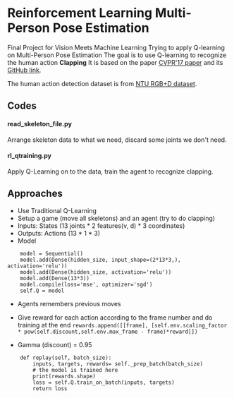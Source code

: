 # Reinforcement Learning Multi-Person Pose Estimation
Final Project for Vision Meets Machine Learning
Trying to apply Q-learning on Multi-Person Pose Estimation
The goal is to use Q-learning to recognize the human action **Clapping**
It is based on the paper [CVPR'17 paper](https://arxiv.org/abs/1611.08050) and its [GitHub link](https://github.com/ZheC/Realtime_Multi-Person_Pose_Estimation/blob/master/README.md).

The human action detection dataset is from [NTU RGB+D dataset](https://github.com/shahroudy/NTURGB-D).

## Codes
#### read_skeleton_file.py
Arrange skeleton data to what we need, discard some joints we don't need.

#### rl_qtraining.py
Apply Q-Learning on to the data, train the agent to recognize clapping.

## Approaches
* Use Traditional Q-Learning
* Setup a game (move all skeletons) and an agent (try to do clapping)
* Inputs: States (13 joints * 2 features(v, d) * 3 coordinates)
* Outputs: Actions (13 * 1 * 3)
* Model
``` 
    model = Sequential()
    model.add(Dense(hidden_size, input_shape=(2*13*3,), activation='relu'))
    model.add(Dense(hidden_size, activation='relu'))
    model.add(Dense(13*3))
    model.compile(loss='mse', optimizer='sgd')
    self.Q = model 
```

* Agents remembers previous moves
* Give reward for each action according to the frame number and do training at the end
``` rewards.append([[frame], [self.env.scaling_factor * pow(self.discount,self.env.max_frame - frame)*reward]]) ```

* Gamma (discount) = 0.95
```
    def replay(self, batch_size):
        inputs, targets, rewards= self._prep_batch(batch_size)
        # the model is trained here
        print(rewards.shape)
        loss = self.Q.train_on_batch(inputs, targets)
        return loss
```
